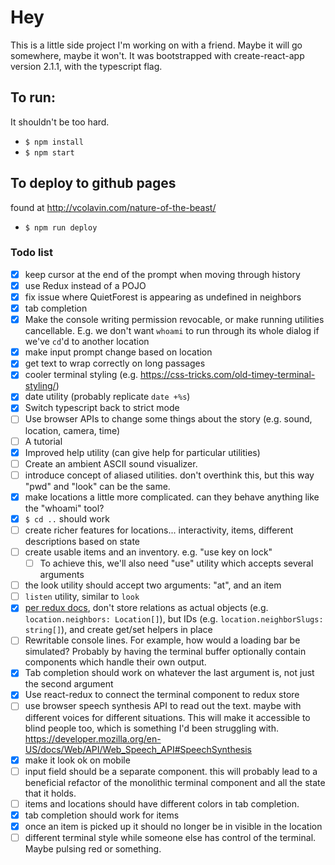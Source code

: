 # Hey

This is a little side project I'm working on with a friend. Maybe it will go somewhere, maybe it won't. It was bootstrapped with create-react-app version 2.1.1, with the typescript flag.

## To run:

It shouldn't be too hard.

-   `$ npm install`
-   `$ npm start`

## To deploy to github pages

found at http://vcolavin.com/nature-of-the-beast/

-   `$ npm run deploy`

### Todo list

-   [x] keep cursor at the end of the prompt when moving through history
-   [x] use Redux instead of a POJO
-   [x] fix issue where QuietForest is appearing as undefined in neighbors
-   [x] tab completion
-   [x] Make the console writing permission revocable, or make running utilities cancellable. E.g. we don't want `whoami` to run through its whole dialog if we've `cd`'d to another location
-   [x] make input prompt change based on location
-   [x] get text to wrap correctly on long passages
-   [x] cooler terminal styling (e.g. https://css-tricks.com/old-timey-terminal-styling/)
-   [x] date utility (probably replicate `date +%s`)
-   [x] Switch typescript back to strict mode
-   [ ] Use browser APIs to change some things about the story (e.g. sound, location, camera, time)
-   [ ] A tutorial
-   [x] Improved help utility (can give help for particular utilities)
-   [ ] Create an ambient ASCII sound visualizer.
-   [ ] introduce concept of aliased utilities. don't overthink this, but this way "pwd" and "look" can be the same.
-   [x] make locations a little more complicated. can they behave anything like the "whoami" tool?
-   [x] `$ cd ..` should work
-   [ ] create richer features for locations... interactivity, items, different descriptions based on state
-   [ ] create usable items and an inventory. e.g. "use key on lock"
    -   [ ] To achieve this, we'll also need "use" utility which accepts several arguments
-   [ ] the look utility should accept two arguments: "at", and an item
-   [ ] `listen` utility, similar to `look`
-   [x] [per redux docs](https://redux.js.org/basics/reducers#note-on-relationships), don't store relations as actual objects (e.g. `location.neighbors: Location[]`), but IDs (e.g. `location.neighborSlugs: string[]`), and create get/set helpers in place
-   [ ] Rewritable console lines. For example, how would a loading bar be simulated? Probably by having the terminal buffer optionally contain components which handle their own output.
-   [x] Tab completion should work on whatever the last argument is, not just the second argument
-   [x] Use react-redux to connect the terminal component to redux store
-   [ ] use browser speech synthesis API to read out the text. maybe with different voices for different situations. This will make it accessible to blind people too, which is something I'd been struggling with. https://developer.mozilla.org/en-US/docs/Web/API/Web_Speech_API#SpeechSynthesis
-   [x] make it look ok on mobile
-   [ ] input field should be a separate component. this will probably lead to a beneficial refactor of the monolithic terminal component and all the state that it holds.
-   [ ] items and locations should have different colors in tab completion.
-   [x] tab completion should work for items
-   [x] once an item is picked up it should no longer be in visible in the location
-   [ ] different terminal style while someone else has control of the terminal. Maybe pulsing red or something.
